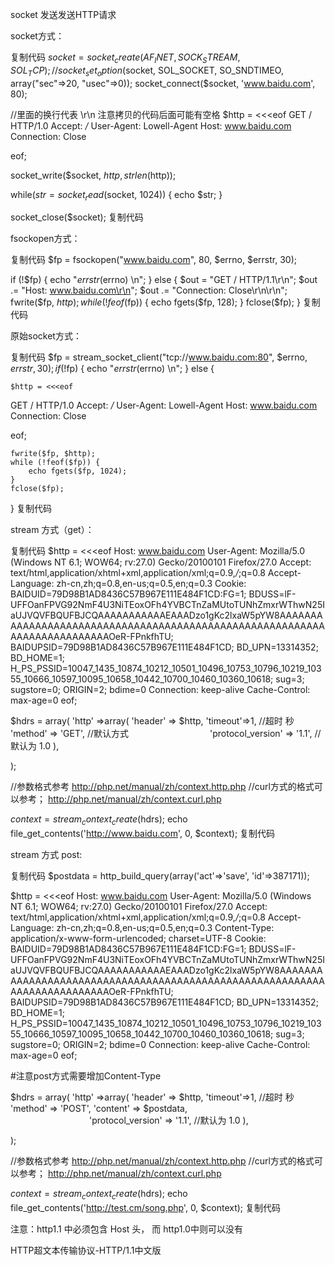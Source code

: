 socket 发送发送HTTP请求

socket方式：

复制代码
$socket = socket_create(AF_INET, SOCK_STREAM, SOL_TCP);
//socket_set_option($socket, SOL_SOCKET, SO_SNDTIMEO, array("sec"=>20, "usec"=>0));
socket_connect($socket, 'www.baidu.com', 80);

//里面的换行代表 \r\n 注意拷贝的代码后面可能有空格
$http = <<<eof
GET / HTTP/1.0
Accept: */*
User-Agent: Lowell-Agent
Host: www.baidu.com
Connection: Close

eof;

socket_write($socket, $http, strlen($http));

while($str = socket_read($socket, 1024))
{
    echo $str;
}

socket_close($socket);
复制代码

fsockopen方式：

复制代码
$fp = fsockopen("www.baidu.com", 80, $errno, $errstr, 30);

if (!$fp) {
    echo "$errstr ($errno)
\n";
} else {
    $out = "GET / HTTP/1.1\r\n";
    $out .= "Host: www.baidu.com\r\n";
    $out .= "Connection: Close\r\n\r\n";
    fwrite($fp, $http);
    while (!feof($fp)) {
        echo fgets($fp, 128);
    }
    fclose($fp);
}
复制代码

原始socket方式：

复制代码
$fp = stream_socket_client("tcp://www.baidu.com:80", $errno, $errstr, 30);
if (!$fp) {
    echo "$errstr ($errno)
\n";
} else {

    $http = <<<eof
GET / HTTP/1.0
Accept: */*
User-Agent: Lowell-Agent
Host: www.baidu.com
Connection: Close

eof;

    fwrite($fp, $http);
    while (!feof($fp)) {
        echo fgets($fp, 1024);
    }
    fclose($fp);
}
复制代码

stream  方式（get）：

复制代码
$http = <<<eof
Host: www.baidu.com
User-Agent: Mozilla/5.0 (Windows NT 6.1; WOW64; rv:27.0) Gecko/20100101 Firefox/27.0
Accept: text/html,application/xhtml+xml,application/xml;q=0.9,*/*;q=0.8
Accept-Language: zh-cn,zh;q=0.8,en-us;q=0.5,en;q=0.3
Cookie: BAIDUID=79D98B1AD8436C57B967E111E484F1CD:FG=1; BDUSS=lF-UFFOanFPVG92NmF4U3NiTEoxOFh4YVBCTnZaMUtoTUNhZmxrWThwN25IaUJVQVFBQUFBJCQAAAAAAAAAAAEAAADzo1gKc2lxaW5pYW8AAAAAAAAAAAAAAAAAAAAAAAAAAAAAAAAAAAAAAAAAAAAAAAAAAAAAAAAAAAAAAAAAAAAAAAAAAOeR-FPnkfhTU; BAIDUPSID=79D98B1AD8436C57B967E111E484F1CD; BD_UPN=13314352; BD_HOME=1; H_PS_PSSID=10047_1435_10874_10212_10501_10496_10753_10796_10219_10355_10666_10597_10095_10658_10442_10700_10460_10360_10618; sug=3; sugstore=0; ORIGIN=2; bdime=0
Connection: keep-alive
Cache-Control: max-age=0
eof;

$hdrs = array(
        'http' =>array(
                'header' => $http,
                'timeout'=>1, //超时 秒
                'method' => 'GET', //默认方式
　　　　　　　　　'protocol_version' => '1.1', //默认为 1.0
        ),

);

//参数格式参考 http://php.net/manual/zh/context.http.php
//curl方式的格式可以参考； http://php.net/manual/zh/context.curl.php

$context = stream_context_create($hdrs);
echo file_get_contents('http://www.baidu.com', 0, $context);
复制代码

stream  方式 post:

复制代码
$postdata = http_build_query(array('act'=>'save', 'id'=>387171));

$http = <<<eof
Host: www.baidu.com
User-Agent: Mozilla/5.0 (Windows NT 6.1; WOW64; rv:27.0) Gecko/20100101 Firefox/27.0
Accept: text/html,application/xhtml+xml,application/xml;q=0.9,*/*;q=0.8
Accept-Language: zh-cn,zh;q=0.8,en-us;q=0.5,en;q=0.3
Content-Type: application/x-www-form-urlencoded; charset=UTF-8 
Cookie: BAIDUID=79D98B1AD8436C57B967E111E484F1CD:FG=1; BDUSS=lF-UFFOanFPVG92NmF4U3NiTEoxOFh4YVBCTnZaMUtoTUNhZmxrWThwN25IaUJVQVFBQUFBJCQAAAAAAAAAAAEAAADzo1gKc2lxaW5pYW8AAAAAAAAAAAAAAAAAAAAAAAAAAAAAAAAAAAAAAAAAAAAAAAAAAAAAAAAAAAAAAAAAAAAAAAAAAOeR-FPnkfhTU; BAIDUPSID=79D98B1AD8436C57B967E111E484F1CD; BD_UPN=13314352; BD_HOME=1; H_PS_PSSID=10047_1435_10874_10212_10501_10496_10753_10796_10219_10355_10666_10597_10095_10658_10442_10700_10460_10360_10618; sug=3; sugstore=0; ORIGIN=2; bdime=0
Connection: keep-alive
Cache-Control: max-age=0
eof;

#注意post方式需要增加Content-Type

$hdrs = array(
        'http' =>array(
                'header' => $http,
                'timeout'=>1, //超时 秒
                'method' => 'POST',
                'content' => $postdata,
　　　　　　　　　'protocol_version' => '1.1', //默认为 1.0
        ),

);

//参数格式参考 http://php.net/manual/zh/context.http.php
//curl方式的格式可以参考； http://php.net/manual/zh/context.curl.php

$context = stream_context_create($hdrs);
echo file_get_contents('http://test.cm/song.php', 0, $context);
复制代码

注意：http1.1 中必须包含 Host 头， 而 http1.0中则可以没有

HTTP超文本传输协议-HTTP/1.1中文版
